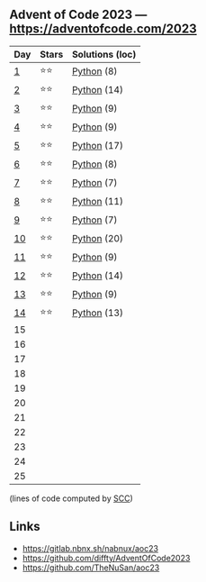 ## Advent of Code 2023 — https://adventofcode.com/2023

 | Day | Stars | Solutions (loc) |
 |-----|-------|-----------------|
 | [1](https://adventofcode.com/2023/day/1)   | ⭐⭐| [Python](/aoc2023/01/solution.py) (8) |
 | [2](https://adventofcode.com/2023/day/2)   | ⭐⭐| [Python](/aoc2023/02/solution.py) (14) |
 | [3](https://adventofcode.com/2023/day/3)   | ⭐⭐| [Python](/aoc2023/03/solution.py) (9) |
 | [4](https://adventofcode.com/2023/day/4)   | ⭐⭐| [Python](/aoc2023/04/solution.py) (9) |
 | [5](https://adventofcode.com/2023/day/5)   | ⭐⭐| [Python](/aoc2023/05/solution.py) (17) |
 | [6](https://adventofcode.com/2023/day/6)   | ⭐⭐| [Python](/aoc2023/06/solution.py) (8) |
 | [7](https://adventofcode.com/2023/day/7)   | ⭐⭐| [Python](/aoc2023/07/solution.py) (7) |
 | [8](https://adventofcode.com/2023/day/8)   | ⭐⭐| [Python](/aoc2023/08/solution.py) (11) |
 | [9](https://adventofcode.com/2023/day/9)   | ⭐⭐| [Python](/aoc2023/09/solution.py) (7) |
 | [10](https://adventofcode.com/2023/day/10) | ⭐⭐| [Python](/aoc2023/10/solution.py) (20) |
 | [11](https://adventofcode.com/2023/day/11) | ⭐⭐| [Python](/aoc2023/11/solution.py) (9) |
 | [12](https://adventofcode.com/2023/day/12) | ⭐⭐| [Python](/aoc2023/12/solution.py) (14) |
 | [13](https://adventofcode.com/2023/day/13) | ⭐⭐| [Python](/aoc2023/13/solution.py) (9) |
 | [14](https://adventofcode.com/2023/day/14) | ⭐⭐| [Python](/aoc2023/14/solution.py) (13) |
 | 15  |       | |
 | 16  |       | |
 | 17  |       | |
 | 18  |       | |
 | 19  |       | |
 | 20  |       | |
 | 21  |       | |
 | 22  |       | |
 | 23  |       | |
 | 24  |       | |
 | 25  |       | |

(lines of code computed by [SCC](https://github.com/boyter/scc))

## Links

 * https://gitlab.nbnx.sh/nabnux/aoc23
 * https://github.com/diffty/AdventOfCode2023
 * https://github.com/TheNuSan/aoc23

